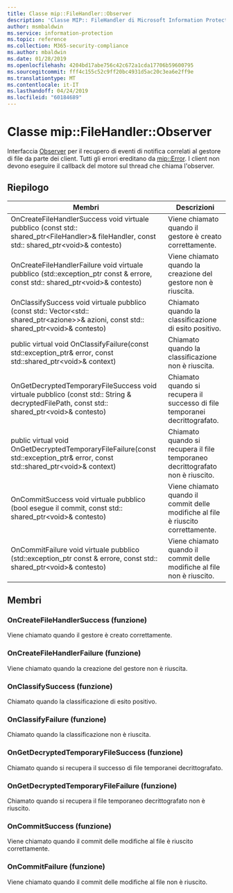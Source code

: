 ```yaml
---
title: Classe mip::FileHandler::Observer
description: 'Classe MIP:: FileHandler di Microsoft Information Protection (MIP) SDK vengono documentate.'
author: msmbaldwin
ms.service: information-protection
ms.topic: reference
ms.collection: M365-security-compliance
ms.author: mbaldwin
ms.date: 01/28/2019
ms.openlocfilehash: 4204bd17abe756c42c672a1cda17706b59600795
ms.sourcegitcommit: fff4c155c52c9ff20bc4931d5ac20c3ea6e2ff9e
ms.translationtype: MT
ms.contentlocale: it-IT
ms.lasthandoff: 04/24/2019
ms.locfileid: "60184689"
---
```

# <a name="class-mipfilehandlerobserver"></a>Classe mip::FileHandler::Observer 
Interfaccia [Observer](class_mip_filehandler_observer.md) per il recupero di eventi di notifica correlati al gestore di file da parte dei client.
Tutti gli errori ereditano da [mip::Error](class_mip_error.md). I client non devono eseguire il callback del motore sul thread che chiama l'observer.
  
## <a name="summary"></a>Riepilogo
 Membri                        | Descrizioni                                
--------------------------------|---------------------------------------------
OnCreateFileHandlerSuccess void virtuale pubblico (const std:: shared_ptr\<FileHandler\>& fileHandler, const std:: shared_ptr\<void\>& contesto)  |  Viene chiamato quando il gestore è creato correttamente.
OnCreateFileHandlerFailure void virtuale pubblico (std::exception_ptr const & errore, const std:: shared_ptr\<void\>& contesto)  |  Viene chiamato quando la creazione del gestore non è riuscita.
OnClassifySuccess void virtuale pubblico (const std:: Vector\<std:: shared_ptr\<azione\>\>& azioni, const std:: shared_ptr\<void\>& contesto)  |  Chiamato quando la classificazione di esito positivo.
public virtual void OnClassifyFailure(const std::exception_ptr& error, const std::shared_ptr\<void\>& context)  |  Chiamato quando la classificazione non è riuscita.
OnGetDecryptedTemporaryFileSuccess void virtuale pubblico (const std:: String & decryptedFilePath, const std:: shared_ptr\<void\>& contesto)  |  Chiamato quando si recupera il successo di file temporanei decrittografato.
public virtual void OnGetDecryptedTemporaryFileFailure(const std::exception_ptr& error, const std::shared_ptr\<void\>& context)  |  Chiamato quando si recupera il file temporaneo decrittografato non è riuscito.
OnCommitSuccess void virtuale pubblico (bool esegue il commit, const std:: shared_ptr\<void\>& contesto)  |  Viene chiamato quando il commit delle modifiche al file è riuscito correttamente.
OnCommitFailure void virtuale pubblico (std::exception_ptr const & errore, const std:: shared_ptr\<void\>& contesto)  |  Viene chiamato quando il commit delle modifiche al file non è riuscito.
  
## <a name="members"></a>Membri
  
### <a name="oncreatefilehandlersuccess-function"></a>OnCreateFileHandlerSuccess (funzione)
Viene chiamato quando il gestore è creato correttamente.
  
### <a name="oncreatefilehandlerfailure-function"></a>OnCreateFileHandlerFailure (funzione)
Viene chiamato quando la creazione del gestore non è riuscita.
  
### <a name="onclassifysuccess-function"></a>OnClassifySuccess (funzione)
Chiamato quando la classificazione di esito positivo.
  
### <a name="onclassifyfailure-function"></a>OnClassifyFailure (funzione)
Chiamato quando la classificazione non è riuscita.
  
### <a name="ongetdecryptedtemporaryfilesuccess-function"></a>OnGetDecryptedTemporaryFileSuccess (funzione)
Chiamato quando si recupera il successo di file temporanei decrittografato.
  
### <a name="ongetdecryptedtemporaryfilefailure-function"></a>OnGetDecryptedTemporaryFileFailure (funzione)
Chiamato quando si recupera il file temporaneo decrittografato non è riuscito.
  
### <a name="oncommitsuccess-function"></a>OnCommitSuccess (funzione)
Viene chiamato quando il commit delle modifiche al file è riuscito correttamente.
  
### <a name="oncommitfailure-function"></a>OnCommitFailure (funzione)
Viene chiamato quando il commit delle modifiche al file non è riuscito.